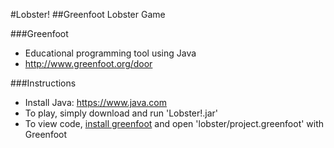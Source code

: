 #Lobster!
##Greenfoot Lobster Game

###Greenfoot
* Educational programming tool using Java
* http://www.greenfoot.org/door

###Instructions
* Install Java: https://www.java.com
* To play, simply download and run 'Lobster!.jar'
* To view code, [install greenfoot](http://www.greenfoot.org/download) and open 'lobster/project.greenfoot' with Greenfoot
